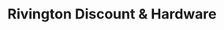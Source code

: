 ---
title: "Rivington Discount & Hardware"
url: /new-york/rivington-discount-und-hardware/
shop: Eisenwaren
---